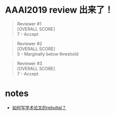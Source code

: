 # AAAI2019 review 出来了！
> Reviewer #1 <br>
[OVERALL SCORE] <br>
7 - Accept

> Reviewer #2 <br>
[OVERALL SCORE] <br>
5 - Marginally below threshold

> Reviewer #3 <br>
[OVERALL SCORE] <br>
7 - Accept


# notes

  - [如何写学术论文的rebuttal？](https://www.zhihu.com/question/32055996)

